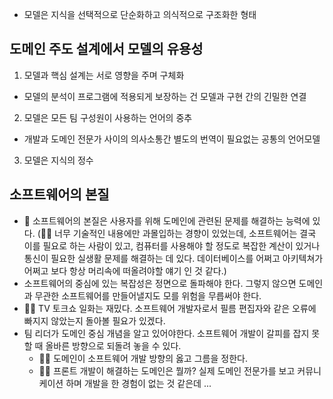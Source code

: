 - 모델은 지식을 선택적으로 단순화하고 의식적으로 구조화한 형태

## 도메인 주도 설계에서 모델의 유용성
1. 모델과 핵심 설계는 서로 영향을 주며 구체화
  - 모델의 분석이 프로그램에 적용되게 보장하는 건 모델과 구현 간의 긴밀한 연결
2. 모델은 모든 팀 구성원이 사용하는 언어의 중추
  - 개발과 도메인 전문가 사이의 의사소통간 별도의 번역이 필요없는 공통의 언어모델
3. 모델은 지식의 정수

## 소프트웨어의 본질
- 🌟 소프트웨어의 본질은 사용자를 위해 도메인에 관련된 문제를 해결하는 능력에 있다. (🙋‍♂️ 너무 기술적인 내용에만 과몰입하는 경향이 있었는데, 소프트웨어는 결국 이를 필요로 하는 사람이 있고, 컴퓨터를 사용해야 할 정도로 복잡한 계산이 있거나 통신이 필요한 실생활 문제를 해결하는 데 있다. 데이터베이스를 어쩌고 아키텍쳐가 어쩌고 보다 항상 머리속에 떠올려야할 얘기 인 것 같다.)
- 소프트웨어의 중심에 있는 복잡성은 정면으로 돌파해야 한다. 그렇지 않으면 도메인과 무관한 소프트웨어를 만들어낼지도 모를 위험을 무릅써야 한다.
- 🙋‍♂️ TV 토크쇼 일화는 재밌다. 소프트웨어 개발자로서 필름 편집자와 같은 오류에 빠지지 않았는지 돌아볼 필요가 있겠다.
- 팀 리더가 도메인 중심 개념을 알고 있어야한다. 소프트웨어 개발이 갈피를 잡지 못할 때 올바른 방향으로 되돌려 놓을 수 있다.
  - 🙋‍♂️ 도메인이 소프트웨어 개발 방향의 옳고 그름을 정한다.
  - 🙋‍♂️ 프론트 개발이 해결하는 도메인은 뭘까? 실제 도메인 전문가를 보고 커뮤니케이션 하며 개발을 한 경험이 없는 것 같은데 ...
